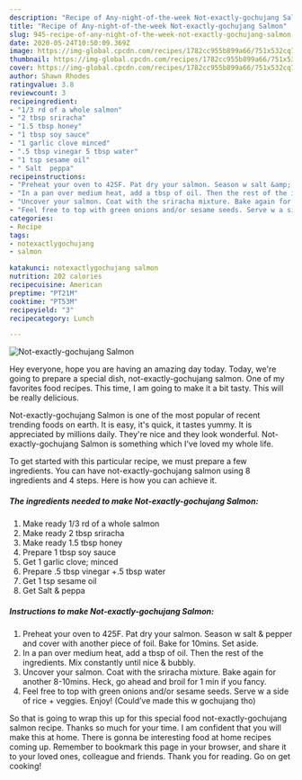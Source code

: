 ```yaml
---
description: "Recipe of Any-night-of-the-week Not-exactly-gochujang Salmon"
title: "Recipe of Any-night-of-the-week Not-exactly-gochujang Salmon"
slug: 945-recipe-of-any-night-of-the-week-not-exactly-gochujang-salmon
date: 2020-05-24T10:50:09.369Z
image: https://img-global.cpcdn.com/recipes/1782cc955b899a66/751x532cq70/not-exactly-gochujang-salmon-recipe-main-photo.jpg
thumbnail: https://img-global.cpcdn.com/recipes/1782cc955b899a66/751x532cq70/not-exactly-gochujang-salmon-recipe-main-photo.jpg
cover: https://img-global.cpcdn.com/recipes/1782cc955b899a66/751x532cq70/not-exactly-gochujang-salmon-recipe-main-photo.jpg
author: Shawn Rhodes
ratingvalue: 3.8
reviewcount: 3
recipeingredient:
- "1/3 rd of a whole salmon"
- "2 tbsp sriracha"
- "1.5 tbsp honey"
- "1 tbsp soy sauce"
- "1 garlic clove minced"
- ".5 tbsp vinegar 5 tbsp water"
- "1 tsp sesame oil"
- " Salt  peppa"
recipeinstructions:
- "Preheat your oven to 425F. Pat dry your salmon. Season w salt &amp; pepper and cover with another piece of foil. Bake for 10mins. Set aside."
- "In a pan over medium heat, add a tbsp of oil. Then the rest of the ingredients. Mix constantly until nice &amp; bubbly."
- "Uncover your salmon. Coat with the sriracha mixture. Bake again for another 8-10mins. Heck, go ahead and broil for 1 min if you fancy."
- "Feel free to top with green onions and/or sesame seeds. Serve w a side of rice + veggies. Enjoy! (Could’ve made this w gochujang tho)"
categories:
- Recipe
tags:
- notexactlygochujang
- salmon

katakunci: notexactlygochujang salmon 
nutrition: 202 calories
recipecuisine: American
preptime: "PT21M"
cooktime: "PT53M"
recipeyield: "3"
recipecategory: Lunch

---
```



![Not-exactly-gochujang Salmon](https://img-global.cpcdn.com/recipes/1782cc955b899a66/751x532cq70/not-exactly-gochujang-salmon-recipe-main-photo.jpg)

Hey everyone, hope you are having an amazing day today. Today, we're going to prepare a special dish, not-exactly-gochujang salmon. One of my favorites food recipes. This time, I am going to make it a bit tasty. This will be really delicious.

Not-exactly-gochujang Salmon is one of the most popular of recent trending foods on earth. It is easy, it's quick, it tastes yummy. It is appreciated by millions daily. They're nice and they look wonderful. Not-exactly-gochujang Salmon is something which I've loved my whole life.




To get started with this particular recipe, we must prepare a few ingredients. You can have not-exactly-gochujang salmon using 8 ingredients and 4 steps. Here is how you can achieve it.

<!--inarticleads1-->

##### The ingredients needed to make Not-exactly-gochujang Salmon:

1. Make ready 1/3 rd of a whole salmon
1. Make ready 2 tbsp sriracha
1. Make ready 1.5 tbsp honey
1. Prepare 1 tbsp soy sauce
1. Get 1 garlic clove; minced
1. Prepare .5 tbsp vinegar +.5 tbsp water
1. Get 1 tsp sesame oil
1. Get  Salt &amp; peppa




<!--inarticleads2-->

##### Instructions to make Not-exactly-gochujang Salmon:

1. Preheat your oven to 425F. Pat dry your salmon. Season w salt &amp; pepper and cover with another piece of foil. Bake for 10mins. Set aside.
1. In a pan over medium heat, add a tbsp of oil. Then the rest of the ingredients. Mix constantly until nice &amp; bubbly.
1. Uncover your salmon. Coat with the sriracha mixture. Bake again for another 8-10mins. Heck, go ahead and broil for 1 min if you fancy.
1. Feel free to top with green onions and/or sesame seeds. Serve w a side of rice + veggies. Enjoy! (Could’ve made this w gochujang tho)




So that is going to wrap this up for this special food not-exactly-gochujang salmon recipe. Thanks so much for your time. I am confident that you will make this at home. There is gonna be interesting food at home recipes coming up. Remember to bookmark this page in your browser, and share it to your loved ones, colleague and friends. Thank you for reading. Go on get cooking!
